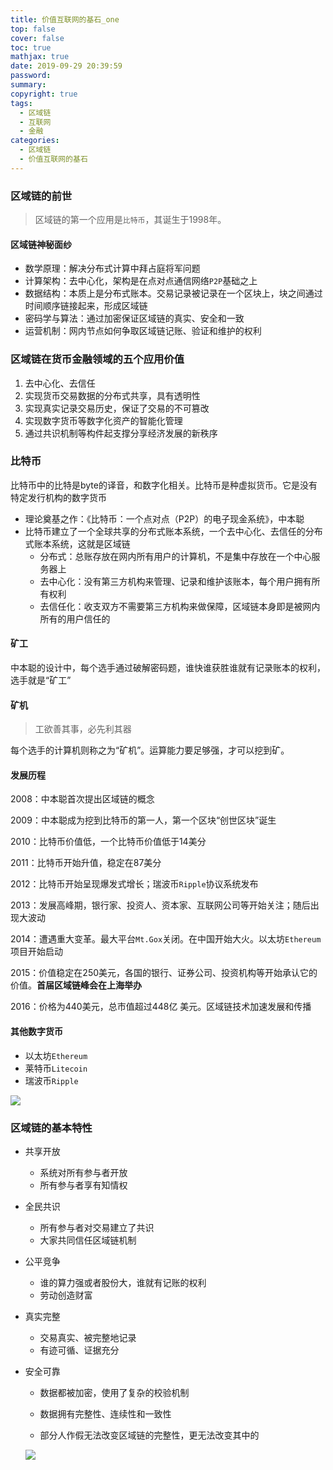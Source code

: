 ```yaml
---
title: 价值互联网的基石_one
top: false
cover: false
toc: true
mathjax: true
date: 2019-09-29 20:39:59
password:
summary:
copyright: true
tags:
  - 区域链
  - 互联网
  - 金融
categories:
  - 区域链
  - 价值互联网的基石
---
```


### 区域链的前世

> 区域链的第一个应用是`比特币`，其诞生于1998年。

#### 区域链神秘面纱

- 数学原理：解决分布式计算中拜占庭将军问题
- 计算架构：去中心化，架构是在点对点通信网络`P2P`基础之上
- 数据结构：本质上是分布式账本。交易记录被记录在一个区块上，块之间通过时间顺序链接起来，形成区域链
- 密码学与算法：通过加密保证区域链的真实、安全和一致
- 运营机制：网内节点如何争取区域链记账、验证和维护的权利

<!-- MORE -->

### 区域链在货币金融领域的五个应用价值

1. 去中心化、去信任
2. 实现货币交易数据的分布式共享，具有透明性
3. 实现真实记录交易历史，保证了交易的不可篡改
4. 实现数字货币等数字化资产的智能化管理
5. 通过共识机制等构件起支撑分享经济发展的新秩序

### 比特币

比特币中的比特是byte的译音，和数字化相关。比特币是种虚拟货币。它是没有特定发行机构的数字货币

- 理论奠基之作：《比特币：一个点对点（P2P）的电子现金系统》，中本聪
- 比特币建立了一个全球共享的分布式账本系统，一个去中心化、去信任的分布式账本系统，这就是区域链
  - 分布式：总账存放在网内所有用户的计算机，不是集中存放在一个中心服务器上
  - 去中心化：没有第三方机构来管理、记录和维护该账本，每个用户拥有所有权利
  - 去信任化：收支双方不需要第三方机构来做保障，区域链本身即是被网内所有的用户信任的

#### 矿工

中本聪的设计中，每个选手通过破解密码题，谁快谁获胜谁就有记录账本的权利，选手就是“矿工”

#### 矿机

> 工欲善其事，必先利其器

每个选手的计算机则称之为“矿机”。运算能力要足够强，才可以挖到矿。



#### 发展历程

2008：中本聪首次提出区域链的概念

2009：中本聪成为挖到比特币的第一人，第一个区块“创世区块”诞生

2010：比特币价值低，一个比特币价值低于14美分

2011：比特币开始升值，稳定在87美分

2012：比特币开始呈现爆发式增长；瑞波币`Ripple`协议系统发布

2013：发展高峰期，银行家、投资人、资本家、互联网公司等开始关注；随后出现大波动

2014：遭遇重大变革。最大平台`Mt.Gox`关闭。在中国开始大火。以太坊`Ethereum`项目开始启动

2015：价值稳定在250美元，各国的银行、证券公司、投资机构等开始承认它的价值。**首届区域链峰会在上海举办**

2016：价格为440美元，总市值超过448亿 美元。区域链技术加速发展和传播



#### 其他数字货币

- 以太坊`Ethereum`
- 莱特币`Litecoin`
- 瑞波币`Ripple`

![](https://s2.ax1x.com/2019/09/29/uGyOqf.png)

### 区域链的基本特性



- 共享开放
  - 系统对所有参与者开放
  - 所有参与者享有知情权
- 全民共识
  - 所有参与者对交易建立了共识
  - 大家共同信任区域链机制
- 公平竞争
  - 谁的算力强或者股份大，谁就有记账的权利
  - 劳动创造财富
- 真实完整
  - 交易真实、被完整地记录
  - 有迹可循、证据充分
- 安全可靠
  - 数据都被加密，使用了复杂的校验机制
  
  - 数据拥有完整性、连续性和一致性
  
  - 部分人作假无法改变区域链的完整性，更无法改变其中的
  
    
    
    
  
  ![](https://s2.ax1x.com/2019/09/29/uGgDIS.png)

